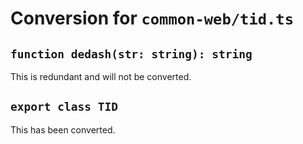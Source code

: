 #  Conversion for `common-web/tid.ts`

## `function dedash(str: string): string`

This is redundant and will not be converted.

## `export class TID`

This has been converted.
